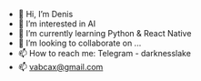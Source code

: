 - 👋 Hi, I’m Denis
- 👀 I’m interested in AI
- 🌱 I’m currently learning Python & React Native
- 💞️ I’m looking to collaborate on ...
- 📫 How to reach me: Telegram - darknesslake
- 📫 vabcax@gmail.com

<!---
darknesslake/darknesslake is a ✨ special ✨ repository because its `README.md` (this file) appears on your GitHub profile.
You can click the Preview link to take a look at your changes.
--->
